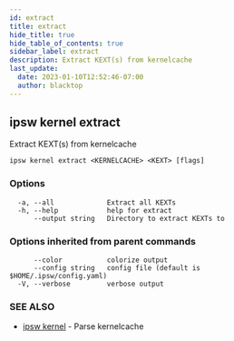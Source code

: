 ```yaml
---
id: extract
title: extract
hide_title: true
hide_table_of_contents: true
sidebar_label: extract
description: Extract KEXT(s) from kernelcache
last_update:
  date: 2023-01-10T12:52:46-07:00
  author: blacktop
---
```

## ipsw kernel extract

Extract KEXT(s) from kernelcache

```
ipsw kernel extract <KERNELCACHE> <KEXT> [flags]
```

### Options

```
  -a, --all             Extract all KEXTs
  -h, --help            help for extract
      --output string   Directory to extract KEXTs to
```

### Options inherited from parent commands

```
      --color           colorize output
      --config string   config file (default is $HOME/.ipsw/config.yaml)
  -V, --verbose         verbose output
```

### SEE ALSO

* [ipsw kernel](/docs/cli/ipsw/kernel)	 - Parse kernelcache

